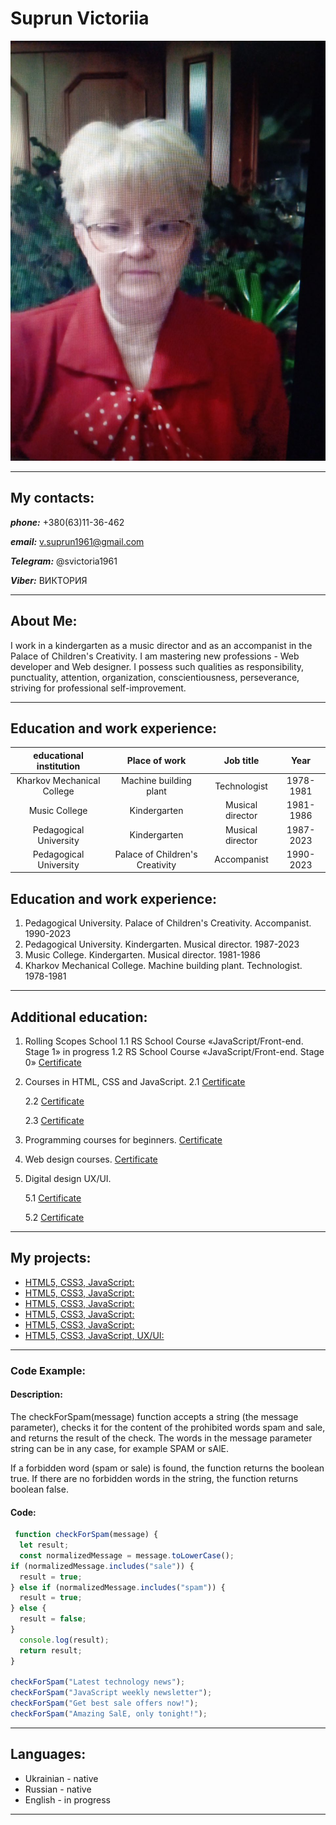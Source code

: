 # Suprun Victoriia 
![my photo](./img/my-photo.jpg)

---
## My contacts: 
***phone:*** +380(63)11-36-462  

***email:*** v.suprun1961@gmail.com  

***Telegram:*** @svictoria1961  

***Viber:*** ВИКТОРИЯ


---
## About Me:
I work in a kindergarten as a music director and as an accompanist in the Palace of Children's Creativity.
I am mastering new professions - Web developer and Web designer. I possess such qualities as responsibility, punctuality, attention, organization, conscientiousness, perseverance, striving for professional self-improvement.


---
## Education and work experience:
educational institution | Place of work | Job title | Year
:-----------------------:|:------------------:|:---------:|:---------:
Kharkov Mechanical College| Machine building plant| Technologist| 1978-1981
Music College| Kindergarten| Musical director| 1981-1986
Pedagogical University| Kindergarten| Musical director| 1987-2023
Pedagogical University| Palace of Children's Creativity| Accompanist| 1990-2023

## Education and work experience:
1. Pedagogical University. Palace of Children's Creativity. Accompanist. 1990-2023
2. Pedagogical University. Kindergarten. Musical director. 1987-2023
3. Music College. Kindergarten. Musical director. 1981-1986
4. Kharkov Mechanical College. Machine building plant. Technologist. 1978-1981

---
## Additional education:
1. Rolling Scopes School
    1.1 RS School Course «JavaScript/Front-end. Stage 1»
in progress
    1.2 RS School Course «JavaScript/Front-end. Stage 0»
  [Certificate](./img/RS%20SCHOOL_page-0001.jpg)

2. Courses in HTML, CSS and JavaScript.
    2.1 [Certificate](./img/front-end-javascript.jpg)

    2.2 [Certificate](./img/layout.png)

    2.3 [Certificate](./img/javascript.png)

3. Programming courses for beginners.   [Certificate](./img/programmirovanie.png)
4. Web design courses.   [Certificate](./img/veb-designer.png)
5. Digital design UX/UI.

    5.1 [Certificate](./img/digital-design.png)

    5.2 [Certificate](./img/ux-ui-start.jpeg)

---
## My projects: 
* [HTML5, CSS3, JavaScript:](https://rolling-scopes-school.github.io/viktoriya-s-JSFEPRESCHOOL2023Q2/random-game/)
* [HTML5, CSS3, JavaScript:](https://rolling-scopes-school.github.io/viktoriya-s-JSFEPRESCHOOL2023Q2/image-galery/)
* [HTML5, CSS3, JavaScript:](https://rolling-scopes-school.github.io/viktoriya-s-JSFEPRESCHOOL2023Q2/audio-player/)
* [HTML5, CSS3, JavaScript:](https://rolling-scopes-school.github.io/viktoriya-s-JSFEPRESCHOOL2023Q2/library/)
* [HTML5, CSS3, JavaScript:](https://viktoriya-s.github.io/music/)
* [HTML5, CSS3, JavaScript, UX/UI:](https://viktoriya-s.github.io/banderogys/)

---
### Code Example:
#### Description:

The checkForSpam(message) function accepts a string (the message parameter), checks it for the content of the prohibited words spam and sale, and returns the result of the check. The words in the message parameter string can be in any case, for example SPAM or sAlE.


If a forbidden word (spam or sale) is found, the function returns the boolean true.
If there are no forbidden words in the string, the function returns boolean false.

#### Сode:

```javascript
 function checkForSpam(message) {
  let result;
  const normalizedMessage = message.toLowerCase();
if (normalizedMessage.includes("sale")) {
  result = true;
} else if (normalizedMessage.includes("spam")) {
  result = true;
} else {
  result = false;
}
  console.log(result);
  return result;
}

checkForSpam("Latest technology news");
checkForSpam("JavaScript weekly newsletter");
checkForSpam("Get best sale offers now!");
checkForSpam("Amazing SalE, only tonight!");

```
---
## Languages:

* Ukrainian - native
* Russian - native
* English - in progress

---